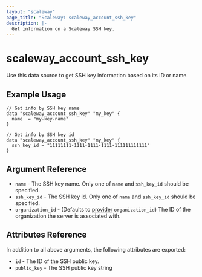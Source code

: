 ```yaml
---
layout: "scaleway"
page_title: "Scaleway: scaleway_account_ssh_key"
description: |-
  Get information on a Scaleway SSH key.
---
```


# scaleway_account_ssh_key

Use this data source to get SSH key information based on its ID or name.

## Example Usage

```hcl
// Get info by SSH key name
data "scaleway_account_ssh_key" "my_key" {
  name  = "my-key-name"
}

// Get info by SSH key id
data "scaleway_account_ssh_key" "my_key" {
  ssh_key_id = "11111111-1111-1111-1111-111111111111"
}
```

## Argument Reference

- `name` - The SSH key name. Only one of `name` and `ssh_key_id` should be specified.
- `ssh_key_id` - The SSH key id. Only one of `name` and `ssh_key_id` should be specified.
- `organization_id` - (Defaults to [provider](../index.html#organization_id) `organization_id`) The ID of the organization the server is associated with.


## Attributes Reference

In addition to all above arguments, the following attributes are exported:

- `id` - The ID of the SSH public key.
- `public_key` - The SSH public key string
